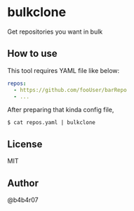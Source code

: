 bulkclone
===

Get repositories you want in bulk

## How to use

This tool requires YAML file like below:

```yaml
repos:
  - https://github.com/fooUser/barRepo
  - ...
```

After preparing that kinda config file,

```console
$ cat repos.yaml | bulkclone
```

## License

MIT

## Author

@b4b4r07
